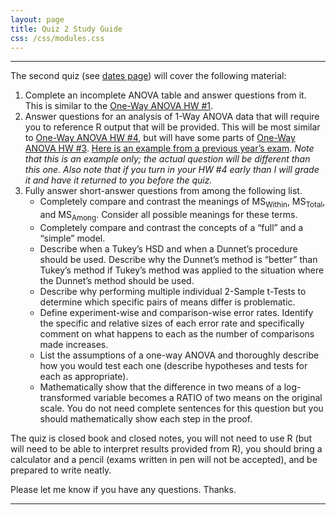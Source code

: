 ```yaml
---
layout: page
title: Quiz 2 Study Guide
css: /css/modules.css
---
```


----

The second quiz (see [dates page](../Dates-Current)) will cover the following material:

1. Complete an incomplete ANOVA table and answer questions from it. This is similar to the [One-Way ANOVA HW #1](../../modules/Anova-1Way/HW1).
1. Answer questions for an analysis of 1-Way ANOVA data that will require you to reference R output that will be provided. This will be most similar to [One-Way ANOVA HW #4](../../modules/Anova-1Way/HW4), but will have some parts of [One-Way ANOVA HW #3](../../modules/Anova-1Way/HW3). [Here is an example from a previous year’s exam](Q2_Example.pdf). *Note that this is an example only; the actual question will be different than this one.* *Also note that if you turn in your HW #4 early than I will grade it and have it returned to you before the quiz.*
1. Fully answer short-answer questions from among the following list.
    *	Completely compare and contrast the meanings of MS<sub>Within</sub>, MS<sub>Total</sub>, and MS<sub>Among</sub>. Consider all possible meanings for these terms.
    *	Completely compare and contrast the concepts of a “full” and a “simple” model.
    *	Describe when a Tukey’s HSD and when a Dunnet’s procedure should be used. Describe why the Dunnet’s method is “better” than Tukey’s method if Tukey’s method was applied to the situation where the Dunnet’s method should be used.
    *	Describe why performing multiple individual 2-Sample t-Tests to determine which specific pairs of means differ is problematic.
    *	Define experiment-wise and comparison-wise error rates. Identify the specific and relative sizes of each error rate and specifically comment on what happens to each as the number of comparisons made increases.
    *	List the assumptions of a one-way ANOVA and thoroughly describe how you would test each one (describe hypotheses and tests for each as appropriate).
    *	Mathematically show that the difference in two means of a log-transformed variable becomes a RATIO of two means on the original scale. You do not need complete sentences for this question but you should mathematically show each step in the proof.

The quiz is closed book and closed notes, you will not need to use R (but will need to be able to interpret results provided from R), you should bring a calculator and a pencil (exams written in pen will not be accepted), and be prepared to write neatly.

Please let me know if you have any questions. Thanks.

----

